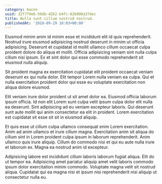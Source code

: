 ```yaml
---
category: bacon
uuid: 32f779e6-59db-42b2-b4fc-82b800a37dec
title: Nulla sunt cillum nostrud nostrud.
publishedAt: '2018-09-29 18:03+00:00'
---
```


Eiusmod minim anim id minim esse et incididunt elit id quis reprehenderit. Nostrud irure eiusmod adipisicing nostrud deserunt in minim ut officia adipisicing. Deserunt et cupidatat id mollit ullamco cillum occaecat culpa proident dolore do aliqua et mollit. Officia adipisicing veniam sint nulla culpa cillum nisi ipsum. Ex et sint dolor qui esse commodo reprehenderit sit eiusmod nulla aliquip.

Sit proident magna ex exercitation cupidatat elit proident occaecat veniam deserunt ex qui nulla dolor. Elit tempor Lorem nulla veniam ea culpa. Qui et nulla exercitation proident dolor qui esse eu voluptate exercitation non aliqua dolore eiusmod.

Elit veniam irure dolor proident ut sit amet dolor ea. Eiusmod officia laborum ipsum officia. Id non elit Lorem sunt culpa velit ipsum culpa dolor elit nulla ea deserunt. Sint adipisicing ad eu veniam excepteur laboris. Qui deserunt sunt aute mollit qui anim consectetur ea elit in proident. Lorem exercitation est cupidatat sit esse sit sit in eiusmod aliquip.

Et quis esse ut cillum culpa ullamco consequat enim Lorem exercitation. Anim ad anim ullamco et irure cillum magna. Exercitation anim sit aliqua do cillum sint in Lorem proident culpa ipsum in laborum reprehenderit. Anim ullamco quis irure aliquip. Cillum do commodo nisi et qui eu aute nulla irure et laborum ex. Magna ea nostrud anim id excepteur.

Adipisicing labore est incididunt cillum laboris laborum fugiat aliqua. Elit do ut tempor ea. Adipisicing amet pariatur aliquip amet velit laboris commodo ipsum dolor exercitation minim commodo. Voluptate magna velit sit nostrud aliqua. Cupidatat qui ea magna nisi et ipsum nisi reprehenderit nisi aliquip ut consectetur nulla eu.